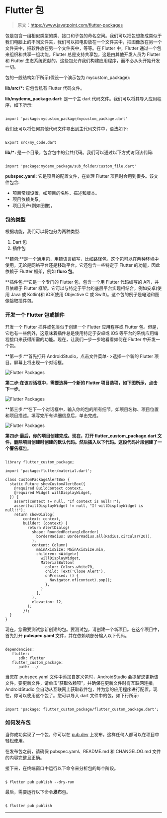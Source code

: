 # Flutter 包

> 原文：<https://www.javatpoint.com/flutter-packages>

包是包含一组相似类型的类、接口和子包的命名空间。我们可以把包想象成类似于我们电脑上的不同文件夹，我们可以把电影放在一个文件夹中，把图像放在另一个文件夹中，把软件放在另一个文件夹中，等等。在 Flutter 中，Flutter 通过一个包来组织和共享一组功能。Flutter 总是支持共享包，这是由其他开发人员为 Flutter 和 Flutter 生态系统贡献的。这些包允许我们构建应用程序，而不必从头开始开发一切。

包的一般结构如下所示(假设一个演示包为 mycustom_package):

**lib/src/*:** 它包含私有 Flutter 代码文件。

**lib/mydemo_package.dart:** 是一个主 dart 代码文件。我们可以将其导入应用程序，如下所示:

```

import 'package:mycustom_package/mycustom_package.dart'

```

我们还可以将任何其他代码文件导出到主代码文件中，语法如下:

```

Export src/my_code.dart

```

**lib/*:** 是一个目录，包含包中的公共代码。我们可以通过以下方式访问该代码:

```

import 'package:mydemo_package/sub_folder/custom_file.dart'

```

**pubspec.yaml:** 它是项目的配置文件，在处理 Flutter 项目时会用到很多。该文件包含:

*   项目常规设置，如项目的名称、描述和版本。
*   项目依赖关系。
*   项目资产(例如图像)。

### 包的类型

根据功能，我们可以将包分为两种类型:

1.  Dart 包
2.  插件包

**镖包:**是一个通用包，用镖语言编写，比如路径包。这个包可以在两种环境中使用，无论是网络平台还是移动平台。它还包含一些特定于 Flutter 的功能，因此依赖于 Flutter 框架，例如 **fluro 包**。

**插件包:**它是一个专门的 Flutter 包，包含一个用 Flutter 代码编写的 API，并且依赖于 Flutter 框架。它可以与特定于平台的底层平台实现相结合，例如安卓(使用 Java 或 Kotlin)和 iOS(使用 Objective C 或 Swift)。这个包的例子是电池和图像拾取插件包。

### 开发一个 Flutter 包或插件

开发一个 Flutter 插件或包类似于创建一个 Flutter 应用程序或 Flutter 包。但是，它也有一些例外，这意味着插件总是使用特定于安卓或 iOS 等平台的系统应用编程接口来获得所需的功能。现在，让我们一步一步地看看如何在 Flutter 中开发一个包。

**第一步:**首先打开 AndroidStudio，点击文件菜单- >选择一个新的 Flutter 项目。屏幕上将出现一个对话框。

![Flutter Packages](img/38a06d18e7fea4edb304d5f263880de8.png)

**第二步:**在该对话框中，需要选择一个新的 Flutter 项目选项，如下图所示，点击**下一步**。

![Flutter Packages](img/e607d081dbc7721311891435dd3bd5b8.png)

**第三步:**在下一个对话框中，输入你的包的所有细节，如项目名称、项目位置和项目描述。填写完所有详细信息后，单击完成。

![Flutter Packages](img/44c829f0d67f30c81e48801a5c104cec.png)

**第四步:**最后，你的项目创建完成。现在，打开 flutter_custom_package.dart 文件，删除项目创建时创建的默认代码。然后插入以下代码。这段代码片段创建了一个**警告框**包。

```

library flutter_custom_package;

import 'package:flutter/material.dart';

class CustomPackageAlertBox {
  static Future showCustomAlertBox({
    @required BuildContext context,
    @required Widget willDisplayWidget,
  }) {
    assert(context != null, "If context is null!!");
    assert(willDisplayWidget != null, "If willDisplayWidget is null!!");
    return showDialog(
        context: context,
        builder: (context) {
          return AlertDialog(
            shape: RoundedRectangleBorder(
              borderRadius: BorderRadius.all(Radius.circular(20)),
            ),
            content: Column(
              mainAxisSize: MainAxisSize.min,
              children: <Widget>[
                willDisplayWidget,
                MaterialButton(
                  color: Colors.white70,
                  child: Text('Close Alert'),
                  onPressed: () {
                    Navigator.of(context).pop();
                  },
                )
              ],
            ),
            elevation: 12,
          );
        });
  }
}

```

现在，您需要测试您新创建的包。要测试包，请创建一个新项目。在这个项目中，首先打开 **pubspec.yaml** 文件，并在依赖项部分输入以下代码。

```

dependencies: 
   flutter: 
      sdk: flutter 
   flutter_custom_package: 
      path: ../

```

当您在 pubspec.yaml 文件中添加自定义包时，AndroidStudio 会提醒您更新该文件。要更新文件，请单击“获取依赖项”，并确保在更新文件时有互联网连接。AndroidStudio 会自动从互联网上获取软件包，并为您的应用程序进行配置。现在，你可以使用这个包了。您可以导入 dart 文件中的包，如下行所示:

```

import 'package: flutter_custom_package/flutter_custom_package.dart';

```

### 如何发布包

当你成功实现了一个包，你可以在 [pub.dev](https://pub.dev/packages/http) 上发布，这样任何人都可以在项目中轻松使用。

在发布包之前，请确保 pubspec.yaml、README.md 和 CHANGELOG.md 文件的内容完整且正确。

接下来，在终端窗口中运行以下命令来分析包的每个阶段。

```

$ flutter pub publish --dry-run

```

最后，需要运行以下命令**发布**包。

```

$ flutter pub publish

```

* * *